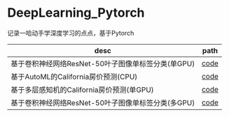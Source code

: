 # DeepLearning_Pytorch
记录一哈动手学深度学习的点点，基于Pytorch

| desc           | path                                                         |
| -------------- | ------------------------------------------------------------ |
| 基于卷积神经网络ResNet-50叶子图像单标签分类(单GPU) | [code](https://github.com/WeiZhenOoooo/DeepLearning_Pytorch/blob/main/notebooks/classify_leaves/classify-leaves-resnet.ipynb) |
| 基于AutoML的California房价预测(CPU) | [code](https://github.com/WeiZhenOoooo/DeepLearning_Pytorch/blob/main/notebooks/california_houseprices/automl_houseprices.ipynb) |
| 基于多层感知机的California房价预测(单GPU) | [code](https://github.com/WeiZhenOoooo/DeepLearning_Pytorch/blob/main/notebooks/california_houseprices/mlp_houseprices.ipynb) |
| 基于卷积神经网络ResNet-50叶子图像单标签分类(多GPU) | [code](https://github.com/WeiZhenOoooo/DeepLearning_Pytorch/blob/main/notebooks/classify_leaves/kaggle-leaves-resnet-gpus.ipynb) |
